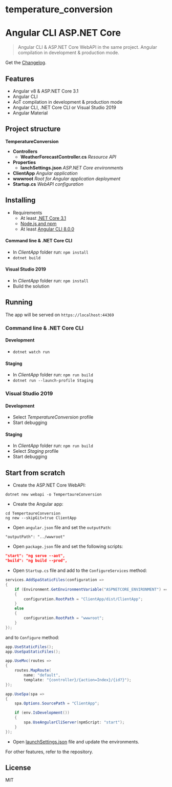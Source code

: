 # temperature_conversion
# Angular CLI ASP.NET Core

> Angular CLI & ASP.NET Core WebAPI in the same project. Angular compilation in development & production mode.

Get the [Changelog](https://github.com/begumsahul21/TemperatureConversion/blob/master/CHANGELOG.md).

## Features
- Angular v8 & ASP.NET Core 3.1
- Angular CLI
- AoT compilation in development & production mode
- Angular CLI, .NET Core CLI or Visual Studio 2019
- Angular Material

## Project structure
**TemperatureConversion**
- **Controllers**
	- **WeatherForecastController.cs** _Resource API_
- **Properties**
	- **lanchSettings.json** _ASP.NET Core environments_
- **ClientApp** _Angular application_
- **wwwroot** _Root for Angular application deployment_
- **Startup.cs** _WebAPI configuration_

## Installing
- Requirements
	- At least [.NET Core 3.1](https://www.microsoft.com/net/download/core)
	- [Node.js and npm](https://nodejs.org)
    - At least [Angular CLI 8.0.0](https://github.com/angular/angular-cli)

#### Command line & .NET Core CLI
- In _ClientApp_ folder run: `npm install`
- `dotnet build`

#### Visual Studio 2019
- In _ClientApp_ folder run: `npm install`
- Build the solution

## Running
The app will be served on `https://localhost:44369`

### Command line & .NET Core CLI
#### Development
- `dotnet watch run`

#### Staging
- In _ClientApp_ folder run: `npm run build`
- `dotnet run --launch-profile Staging`

### Visual Studio 2019
#### Development
- Select _TemperatureConversion_ profile
- Start debugging

#### Staging
- In _ClientApp_ folder run: `npm run build`
- Select _Staging_ profile
- Start debugging

## Start from scratch
- Create the ASP.NET Core WebAPI:
```Shell
dotnet new webapi -o TempertaureConversion
```
- Create the Angular app:
```Shell
cd TempertaureConversion
ng new --skipGit=true ClientApp
```
- Open `angular.json` file and set the `outputPath`:
```Shell
"outputPath": "../wwwroot"
```
- Open `package.json` file and set the following scripts:
```Json
"start": "ng serve --aot",
"build": "ng build --prod",
```
- Open `Startup.cs` file and add to the `ConfigureServices` method:
```C#
services.AddSpaStaticFiles(configuration =>
{
	if (Environment.GetEnvironmentVariable("ASPNETCORE_ENVIRONMENT") == "Development")
	{
		configuration.RootPath = "ClientApp/dist/ClientApp";
	}
	else
	{
		configuration.RootPath = "wwwroot";
	}
});
```
and to `Configure` method:
```C#
app.UseStaticFiles();
app.UseSpaStaticFiles();

app.UseMvc(routes =>
{
	routes.MapRoute(
		name: "default",
		template: "{controller}/{action=Index}/{id?}");
});

app.UseSpa(spa =>
{
	spa.Options.SourcePath = "ClientApp";

	if (env.IsDevelopment())
	{
		spa.UseAngularCliServer(npmScript: "start");
	}
});
```
- Open [launchSettings.json](https://github.com/begumsahul21/TemperatureConversion/blob/master/Properties/launchSettings.json) file and update the environments.

For other features, refer to the repository.

## License
MIT
